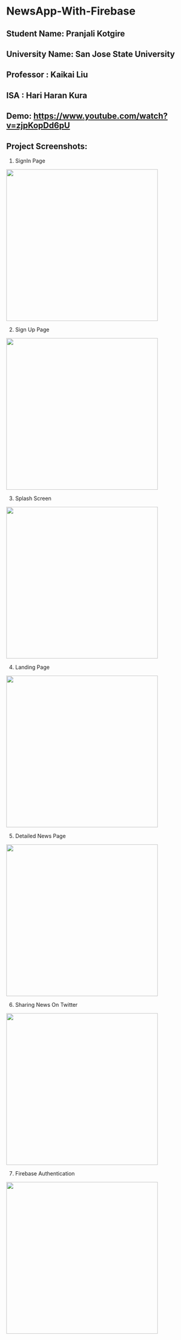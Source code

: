 # NewsApp-With-Firebase
## Student Name: Pranjali Kotgire
## University Name: San Jose State University
## Professor : Kaikai Liu
## ISA : Hari Haran Kura
## Demo: https://www.youtube.com/watch?v=zjpKopDd6pU
## Project Screenshots:
1. SignIn Page
<img src="https://github.com/kotgirep/newsApp-With-Firebase/blob/main/277Images/SignIn.png" width="400">

2. Sign Up Page
<img src="https://github.com/kotgirep/newsApp-With-Firebase/blob/main/277Images/SignUp.png" width="400">

3. Splash Screen
<img src="https://github.com/kotgirep/newsApp-With-Firebase/blob/main/277Images/SplashScreen.png" width="400">

4. Landing Page
<img src="https://github.com/kotgirep/newsApp-With-Firebase/blob/main/277Images/Landing-page.png" width="400">

5. Detailed News Page
<img src="https://github.com/kotgirep/newsApp-With-Firebase/blob/main/277Images/DetailPage.png" width="400">

6. Sharing News On Twitter
<img src="https://github.com/kotgirep/newsApp-With-Firebase/blob/main/277Images/Twitter.png" width="400">

7. Firebase Authentication
<img src="https://github.com/kotgirep/newsApp-With-Firebase/blob/main/277Images/SplashScreen.png" width="400">
